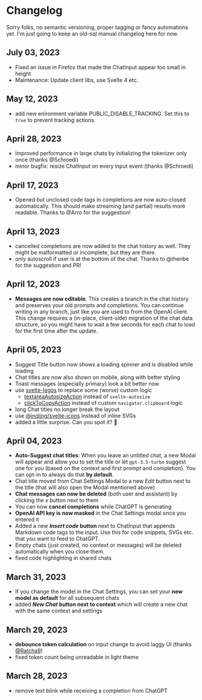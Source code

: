 # Changelog

Sorry folks, no semantic versioning, proper tagging or fancy automations yet. I'm just going to keep an old-sql manual changelog here for now.

## July 03, 2023

- Fixed an issue in Firefox that made the ChatInput appear too small in height
- Maintenance: Update client libs, use Svelte 4 etc.

## May 12, 2023

- add new enironment variable PUBLIC_DISABLE_TRACKING. Set this to `true` to prevent tracking actions.

## April 28, 2023

- improved performance in large chats by initializing the tokenizer only once (thanks @Schroedi)
- minor bugfix: resize ChatInput on every input event (thanks @Schroedi)

## April 17, 2023

- Opened but unclosed code tags in completions are now auto-closed automatically. This should make streaming (and partial) results more readable. Thanks to @Arro for the suggestion!

## April 13, 2023

- cancelled completions are now added to the chat history as well. They might be malformatted or incomplete, but they are there.
- only autoscroll if user is at the bottom of the chat. Thanks to @thenbe for the suggestion and PR!

## April 12, 2023

- **Messages are now editable**. This creates a branch in the chat history and preserves your old prompts and completions. You can continue writing in any branch, just like you are used to from the OpenAI client. This change requires a (in-place, client-side) migration of the chat data structure, so you might have to wait a few seconds for each chat to load for the first time after the update.

## April 05, 2023

- Suggest Title button now shows a loading spinner and is disabled while loading
- Chat titles are now also shown on mobile, along with better styling
- Toast messages (especially primary) look a bit better now
- use [svelte-legos](https://sveltelegos.com/) to replace some (worse) custom logic
  - [textareaAutosizeAction](https://sveltelegos.com/guides/actions/textareaAutosizeAction/) instead of `svelte-autosize`
  - [clickToCopyAction](https://sveltelegos.com/guides/actions/clickToCopyAction/) instead of custom `navigator.clipboard` logic
- long Chat titles no longer break the layout
- use [@inqling/svelte-icons](https://github.com/Inqling/svelte-icons) instead of inline SVGs
- added a little surprise. Can you spot it? 👀

## April 04, 2023

- **Auto-Suggest chat titles**: When you leave an untitled chat, a new Modal will appear and allow you to set the title or let `gpt-3.5-turbo` suggest one for you (based on the context and first prompt and completion). You can opt-in to always do that **by default**.
- Chat title moved from Chat Settings Modal to a new _Edit_ button next to the title (that will also open the Modal mentioned above)
- **Chat messages can now be deleted** (both user and assistant) by clicking the _x_ button next to them
- You can now **cancel completions** while ChatGPT is generating
- **OpenAI API key is now masked** in the Chat Settings modal once you entered it
- Added a new **_Insert code_ button** next to ChatInput that appends Markdown code tags to the input. Use this for code snippets, SVGs etc. that you want to feed to ChatGPT.
- Empty chats (just created, no context or messages) will be deleted automatically when you close them.
- fixed code highlighting in shared chats

## March 31, 2023

- If you change the model in the Chat Settings, you can set your **new model as default** for all subsequent chats
- added **_New Chat_ button next to context** which will create a new chat with the same context and settings

## March 29, 2023

- **debounce token calculation** on input change to avoid laggy UI (thanks [@Ratcha9](https://github.com/Ratcha9))
- fixed token count being unreadable in light theme

## March 28, 2023

- remove text blink while receiving a completion from ChatGPT

